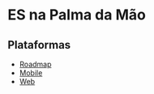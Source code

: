 # ES na Palma da Mão

## Plataformas

* [Roadmap](roadmap.md)
* [Mobile](https://github.com/prodest/es-na-palma-da-mao-mobile)
* [Web](https://github.com/prodest/es-na-palma-da-mao-web)
